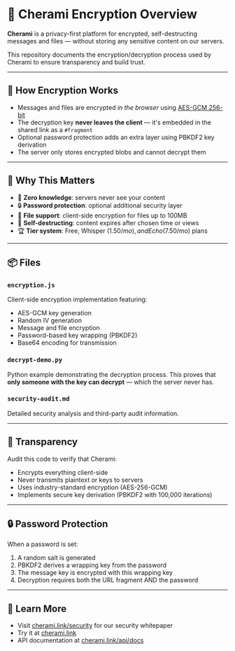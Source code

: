 # 🔐 Cherami Encryption Overview

**Cherami** is a privacy-first platform for encrypted, self-destructing messages and files — without storing any sensitive content on our servers.

This repository documents the encryption/decryption process used by Cherami to ensure transparency and build trust.

---

## 🔧 How Encryption Works

- Messages and files are encrypted *in the browser* using [AES-GCM 256-bit](https://developer.mozilla.org/en-US/docs/Web/API/SubtleCrypto/encrypt)
- The decryption key **never leaves the client** — it's embedded in the shared link as a `#fragment`
- Optional password protection adds an extra layer using PBKDF2 key derivation
- The server only stores encrypted blobs and cannot decrypt them

---

## 🔑 Why This Matters

- 🔐 **Zero knowledge**: servers never see your content
- 🔒 **Password protection**: optional additional security layer  
- 📎 **File support**: client-side encryption for files up to 100MB
- 🧨 **Self-destructing**: content expires after chosen time or views
- 🏆 **Tier system**: Free, Whisper ($1.50/mo), and Echo ($7.50/mo) plans

---

## 📦 Files

### `encryption.js`
Client-side encryption implementation featuring:
- AES-GCM key generation
- Random IV generation  
- Message and file encryption
- Password-based key wrapping (PBKDF2)
- Base64 encoding for transmission

### `decrypt-demo.py`
Python example demonstrating the decryption process. This proves that **only someone with the key can decrypt** — which the server never has.

### `security-audit.md`
Detailed security analysis and third-party audit information.

---

## 🧪 Transparency

Audit this code to verify that Cherami:
- Encrypts everything client-side
- Never transmits plaintext or keys to servers
- Uses industry-standard encryption (AES-256-GCM)
- Implements secure key derivation (PBKDF2 with 100,000 iterations)

---

## 🔒 Password Protection

When a password is set:
1. A random salt is generated
2. PBKDF2 derives a wrapping key from the password
3. The message key is encrypted with this wrapping key
4. Decryption requires both the URL fragment AND the password

---

## 🧵 Learn More

- Visit [cherami.link/security](https://cherami.link/security) for our security whitepaper
- Try it at [cherami.link](https://cherami.link)
- API documentation at [cherami.link/api/docs](https://cherami.link/api/docs)